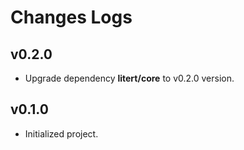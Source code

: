 # Changes Logs

## v0.2.0

- Upgrade dependency **litert/core** to v0.2.0 version.

## v0.1.0

- Initialized project.
